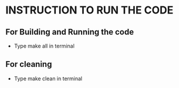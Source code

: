 # INSTRUCTION TO RUN THE CODE
## For Building and Running the code
* Type make all in terminal
## For cleaning
* Type make clean in terminal
